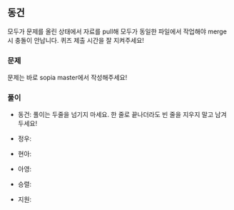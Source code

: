 ## 동건
모두가 문제를 올린 상태에서 자료를 pull해 모두가 동일한 파일에서 작업해야 merge시 충돌이 안납니다. 퀴즈 제출 시간을 잘 지켜주세요!
### 문제
문제는 바로 sopia master에서 작성해주세요!
### 풀이
- 동건: 풀이는 두줄을 넘기지 마세요. 
한 줄로 끝나더라도 빈 줄을 지우지 말고 남겨두세요!
- 정우: 

- 현아:

- 아영:
    
- 승렬:
  
- 지원:
